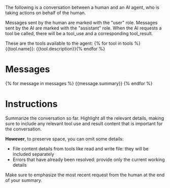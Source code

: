 The following is a conversation between a human and an AI agent, 
who is taking actions on behalf of the human.

Messages sent by the human are marked with the "user" role.
Messages sent by the AI are marked with the "assistant" role.
When the AI requests a tool be called, there will be a tool_use and a corresponding tool_result.

These are the tools available to the agent:
{% for tool in tools %}
{{tool.name}}: {{tool.description}}{% endfor %}

# Messages

{% for message in messages %}
{{message.summary}}
{% endfor %}

# Instructions

Summarize the conversation so far. Highlight all the relevant details, making sure to include any 
relevant tool use and result content that is important for the conversation.  

**However**, to preserve space, you can omit some details:
- File content details from tools like read and write file: they will be included separately
- Errors that have already been resolved: provide only the current working details

Make sure to emphasize the most recent request from the human at the end of your summary.
